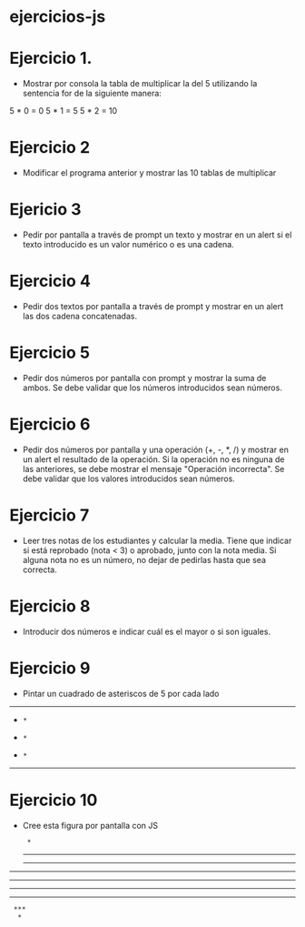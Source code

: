 # ejercicios-js

#  Ejercicio 1. 
- Mostrar por consola la tabla de multiplicar la del 5 utilizando la sentencia for de la siguiente manera:

5 * 0 = 0
5 * 1 = 5
5 * 2 = 10 

# Ejercicio 2

- Modificar el programa anterior y mostrar las 10 tablas de multiplicar 

# Ejericio 3

- Pedir por pantalla a través de prompt un texto y mostrar en un alert si el texto introducido es un valor numérico o es una cadena.


# Ejercicio 4

- Pedir dos textos por pantalla a través de prompt y mostrar en un alert las dos cadena concatenadas.


# Ejercicio 5

- Pedir dos números por pantalla con prompt y mostrar la suma de ambos.  Se debe validar que los números introducidos sean números.


# Ejercicio 6 

- Pedir dos números por pantalla y una operación (+, -, *, /) y mostrar en un alert el resultado de la operación.  Si la operación no es ninguna de las anteriores, se debe mostrar el mensaje "Operación incorrecta".  Se debe validar que los valores introducidos sean números.


# Ejercicio 7

- Leer tres notas de los estudiantes y calcular la media.  Tiene que indicar si está reprobado (nota < 3) o aprobado, junto con la nota media.  Si alguna nota no es un número, no dejar de pedirlas hasta que sea correcta.


# Ejercicio 8

- Introducir dos números e indicar cuál es el mayor o si son iguales.


# Ejercicio 9

- Pintar un cuadrado de asteriscos de 5 por cada lado

*****
*     *
*     *
*     *
*****


# Ejercicio 10

- Cree esta figura por pantalla con JS

       *
     ***
   *****
 *******
********
 *******
   *****
     ***
      *
